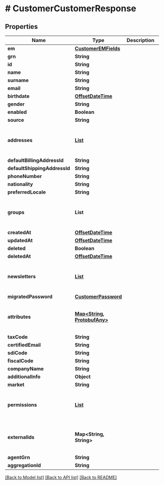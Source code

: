 # # CustomerCustomerResponse


## Properties 


Name | Type | Description | Notes
------------ | ------------- | ------------- | -------------
**em**| [**CustomerEMFields**](CustomerEMFields.md) |   | [optional]
**grn**| **String** |   | [optional]
**id**| **String** |   | [optional]
**name**| **String** |   | [optional]
**surname**| **String** |   | [optional]
**email**| **String** |   | [optional]
**birthdate**| [**OffsetDateTime**](OffsetDateTime.md) |   | [optional]
**gender**| **String** |   | [optional]
**enabled**| **Boolean** |   | [optional]
**source**| **String** |   | [optional]
**addresses**| [**List<CustomerAddressCustomerResponse>**](CustomerAddressCustomerResponse.md) |   | [optional] [default to new ArrayList<>()]
**defaultBillingAddressId**| **String** |   | [optional]
**defaultShippingAddressId**| **String** |   | [optional]
**phoneNumber**| **String** |   | [optional]
**nationality**| **String** |   | [optional]
**preferredLocale**| **String** |   | [optional]
**groups**| **List<String>** |   | [optional] [default to new ArrayList<>()]
**createdAt**| [**OffsetDateTime**](OffsetDateTime.md) |   | [optional]
**updatedAt**| [**OffsetDateTime**](OffsetDateTime.md) |   | [optional]
**deleted**| **Boolean** |   | [optional]
**deletedAt**| [**OffsetDateTime**](OffsetDateTime.md) |   | [optional]
**newsletters**| [**List<CustomerNewsletterResponse>**](CustomerNewsletterResponse.md) |   | [optional] [default to new ArrayList<>()]
**migratedPassword**| [**CustomerPassword**](CustomerPassword.md) |   | [optional]
**attributes**| [**Map<String, ProtobufAny>**](ProtobufAny.md) |   | [optional] [default to new HashMap<>()]
**taxCode**| **String** |   | [optional]
**certifiedEmail**| **String** |   | [optional]
**sdiCode**| **String** |   | [optional]
**fiscalCode**| **String** |   | [optional]
**companyName**| **String** |   | [optional]
**additionalInfo**| **Object** |   | [optional]
**market**| **String** |   | [optional]
**permissions**| [**List<CustomerPermission>**](CustomerPermission.md) |   | [optional] [default to new ArrayList<>()]
**externalIds**| **Map<String, String>** |   | [optional] [default to new HashMap<>()]
**agentGrn**| **String** |   | [optional]
**aggregationId**| **String** |   | [optional]


[[Back to Model list]](../../README.md#models) [[Back to API list]](../../README.md#endpoints) [[Back to README]](../../README.md)

